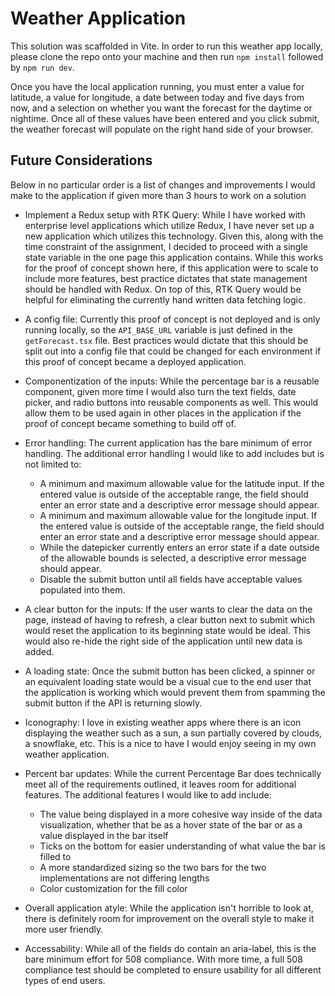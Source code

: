 # Weather Application
This solution was scaffolded in Vite. In order to run this weather app locally, please clone the repo onto your machine and then run `npm install` followed by `npm run dev`.

Once you have the local application running, you must enter a value for latitude, a value for longitude, a date between today and five days from now, and a selection on whether you want the forecast for the daytime or nightime. Once all of these values have been entered and you click submit, the weather forecast will populate on the right hand side of your browser.

## Future Considerations
Below in no particular order is a list of changes and improvements I would make to the application if given more than 3 hours to work on a solution

- Implement a Redux setup with RTK Query: While I have worked with enterprise level applications which utilize Redux, I have never set up a new application which utilizes this technology. Given this, along with the time constraint of the assignment, I decided to proceed with a single state variable in the one page this application contains. While this works for the proof of concept shown here, if this application were to scale to include more features, best practice dictates that state management should be handled with Redux. On top of this, RTK Query would be helpful for eliminating the currently hand written data fetching logic.

- A config file: Currently this proof of concept is not deployed and is only running locally, so the `API_BASE_URL` variable is just defined in the `getForecast.tsx` file. Best practices would dictate that this should be split out into a config file that could be changed for each environment if this proof of concept became a deployed application.

- Componentization of the inputs: While the percentage bar is a reusable component, given more time I would also turn the text fields, date picker, and radio buttons into reusable components as well. This would allow them to be used again in other places in the application if the proof of concept became something to build off of.

- Error handling: The current application has the bare minimum of error handling. The additional error handling I would like to add includes but is not limited to:
  - A minimum and maximum allowable value for the latitude input. If the entered value is outside of the acceptable range, the field should enter an error state and a descriptive error message should appear.
  - A minimum and maximum allowable value for the longitude input. If the entered value is outside of the acceptable range, the field should enter an error state and a descriptive error message should appear.
  - While the datepicker currently enters an error state if a date outside of the allowable bounds is selected, a descriptive error message should appear.
  - Disable the submit button until all fields have acceptable values populated into them.

- A clear button for the inputs: If the user wants to clear the data on the page, instead of having to refresh, a clear button next to submit which would reset the application to its beginning state would be ideal. This would also re-hide the right side of the application until new data is added.

- A loading state: Once the submit button has been clicked, a spinner or an equivalent loading state would be a visual cue to the end user that the application is working which would prevent them from spamming the submit button if the API is returning slowly.

- Iconography: I love in existing weather apps where there is an icon displaying the weather such as a sun, a sun partially covered by clouds, a snowflake, etc. This is a nice to have I would enjoy seeing in my own weather application.

- Percent bar updates: While the current Percentage Bar does technically meet all of the requirements outlined, it leaves room for additional features. The additional features I would like to add include:
  - The value being displayed in a more cohesive way inside of the data visualization, whether that be as a hover state of the bar or as a value displayed in the bar itself
  - Ticks on the bottom for easier understanding of what value the bar is filled to
  - A more standardized sizing so the two bars for the two implementations are not differing lengths
  - Color customization for the fill color

- Overall application atyle: While the application isn't horrible to look at, there is definitely room for improvement on the overall style to make it more user friendly.

- Accessability: While all of the fields do contain an aria-label, this is the bare minimum effort for 508 compliance. With more time, a full 508 compliance test should be completed to ensure usability for all different types of end users.
